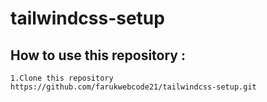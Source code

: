# tailwindcss-setup

## How to use this repository :

    1.Clone this repository
    https://github.com/farukwebcode21/tailwindcss-setup.git
